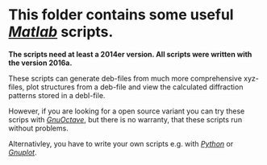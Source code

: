 # This folder contains some useful [_Matlab_](https://de.mathworks.com) scripts.

**The scripts need at least a 2014er version. All scripts were written with the version 2016a.**

These scripts can generate deb-files from much more comprehensive xyz-files, plot structures from a deb-file and view the
calculated diffraction patterns stored in a debI-file.

However, if you are looking for a open source variant you can try these scrips with 
[_GnuOctave_](https://www.gnu.org/software/octave/), but there is no warranty, that these scripts run without problems.

Alternativley, you have to write your own scripts e.g. with [_Python_](https://python-xy.github.io/downloads.html) or
[_Gnuplot_](http://www.gnuplot.info/).
